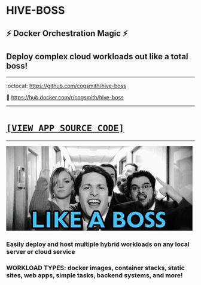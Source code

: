 # HIVE-BOSS

## :zap: Docker Orchestration Magic :zap:
## Deploy complex cloud workloads out like a total boss!

---

:octocat: https://github.com/cogsmith/hive-boss

🐳 https://hub.docker.com/r/cogsmith/hive-boss

---

<h1><code><a href='app.js'>[VIEW APP SOURCE CODE]</a></code></h1>

---

![GIF](GIF.GIF)

### Easily deploy and host multiple hybrid workloads on any local server or cloud service

### WORKLOAD TYPES: docker images, container stacks, static sites, web apps, simple tasks, backend systems, and more!

